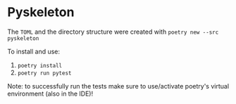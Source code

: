 # Pyskeleton

The `TOML` and the directory structure were created with `poetry new --src pyskeleton`

To install and use:

1. `poetry install`
2. `poetry run pytest`


Note: to successfully run the tests make sure to use/activate poetry's virtual environment (also in the IDE)!